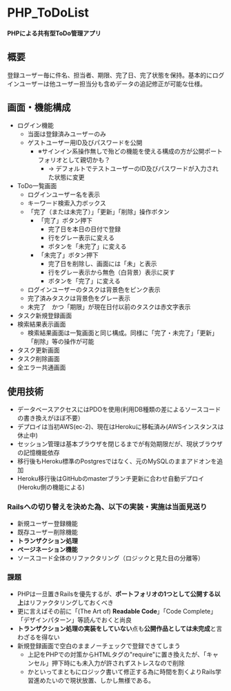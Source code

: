 # PHP_ToDoList
#### PHPによる共有型ToDo管理アプリ

## 概要
登録ユーザー毎に件名、担当者、期限、完了日、完了状態を保持。基本的にログインユーザーは他ユーザー担当分も含めデータの追記修正が可能な仕様。

## 画面・機能構成
- ログイン機能
  - 当面は登録済みユーザーのみ
  - ゲストユーザー用ID及びパスワードを公開
    - ※サインイン系操作無しで殆どの機能を使える構成の方が公開ポートフォリオとして親切かも？
      - → デフォルトでテストユーザーのID及びパスワードが入力された状態に変更
- ToDo一覧画面
  - ログインユーザー名を表示
  - キーワード検索入力ボックス
  - 「完了（または未完了）」「更新」「削除」操作ボタン
    - 「完了」ボタン押下
      - 完了日を本日の日付で登録
      - 行をグレー表示に変える
      - ボタンを「未完了」に変える
    - 「未完了」ボタン押下
      - 完了日を削除し、画面には「未」と表示
      - 行をグレー表示から無色（白背景）表示に戻す
      - ボタンを「完了」に変える
  - ログインユーザーのタスクは背景色をピンク表示
  - 完了済みタスクは背景色をグレー表示
  - 未完了　かつ「期限」が現在日付以前のタスクは赤文字表示
- タスク新規登録画面
- 検索結果表示画面
  - 検索結果画面は一覧画面と同じ構成。同様に「完了・未完了」「更新」「削除」等の操作が可能
- タスク更新画面
- タスク削除画面
- 全エラー共通画面

## 使用技術
- データベースアクセスにはPDOを使用(利用DB種類の差によるソースコードの書き換えがほぼ不要）
- デプロイは当初AWS(ec-2)、現在はHerokuに移転済み(AWSインスタンスは休止中)
- セッション管理は基本ブラウザを閉じるまでが有効期限だが、現状ブラウザの記憶機能依存
- 移行後もHeroku標準のPostgresではなく、元のMySQLのままアドオンを追加
- Heroku移行後はGitHubのmasterブランチ更新に合わせ自動デプロイ(Heroku側の機能による)

### Railsへの切り替えを決めた為、以下の実装・実施は当面見送り

- 新規ユーザー登録機能
- 既存ユーザー削除機能
- **トランザクション処理**
- **ページネーション機能**
- ソースコード全体のリファクタリング（ロジックと見た目の分離等）

### 課題
- PHPは一旦置きRailsを優先するが、**ポートフォリオの1つとして公開する以上**はリファクタリングしておくべき
- 更に言えばその前に「(The Art of) **Readable Code**」「Code Complete」「デザインパターン」等読んでおくと尚良
- **トランザクション処理の実装をしていない**点も**公開作品としては未完成**と言わざるを得ない
- 新規登録画面で空白のままノーチェックで登録できてしまう
   - 上記をPHPでの対策からHTMLタグの"require"に置き換えたが、「キャンセル」押下時にも未入力が許されずストレスなので削除
   - かといってまともにロジック書いて修正する為に時間を割くよりRails学習進めたいので現状放置、しかし無様である。
